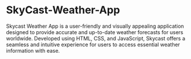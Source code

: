 # SkyCast-Weather-App
Skycast Weather App is a user-friendly and visually appealing application designed to provide accurate and up-to-date weather forecasts for users worldwide. Developed using HTML, CSS, and JavaScript, Skycast offers a seamless and intuitive experience for users to access essential weather information with ease.
